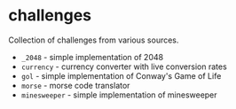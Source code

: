 # challenges
Collection of challenges from various sources.

  * `_2048` - simple implementation of 2048
  * `currency` - currency converter with live conversion rates
  * `gol` - simple implementation of Conway's Game of Life
  * `morse` - morse code translator
  * `minesweeper` - simple implementation of minesweeper